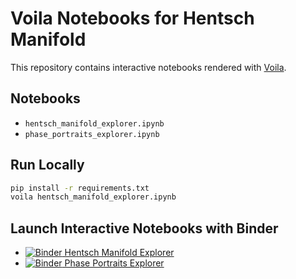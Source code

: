 # Voila Notebooks for Hentsch Manifold

This repository contains interactive notebooks rendered with [Voila](https://github.com/voila-dashboards/voila).

## Notebooks

- `hentsch_manifold_explorer.ipynb`
- `phase_portraits_explorer.ipynb`

## Run Locally

```bash
pip install -r requirements.txt
voila hentsch_manifold_explorer.ipynb
```

## Launch Interactive Notebooks with Binder

- [![Binder](https://mybinder.org/badge_logo.svg) Hentsch Manifold Explorer](https://mybinder.org/v2/gh/phentsch/pre-metric/HEAD?urlpath=voila/render/hentsch_manifold_explorer.ipynb&flush_cache=true)
- [![Binder](https://mybinder.org/badge_logo.svg) Phase Portraits Explorer](https://mybinder.org/v2/gh/phentsch/pre-metric/HEAD?urlpath=voila/render/phase_portraits_explorer.ipynb&flush_cache=true)
